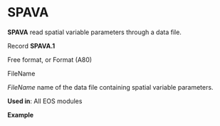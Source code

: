 # SPAVA

**SPAVA**           read spatial variable parameters through a data file.

Record  **SPAVA.1**

&#x20;                      Free format, or Format (A80)

&#x20;                      FileName

_FileName_       name of the data file containing spatial variable parameters.

**Used in**: All EOS modules

**Example**
